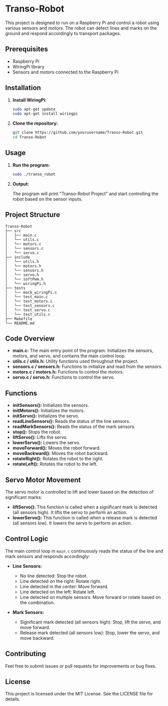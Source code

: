 # Transo-Robot

This project is designed to run on a Raspberry Pi and control a robot using various sensors and motors. The robot can detect lines and marks on the ground and respond accordingly to transport packages.

## Prerequisites

- Raspberry Pi
- WiringPi library
- Sensors and motors connected to the Raspberry Pi

## Installation

1. **Install WiringPi:**

    ```sh
    sudo apt-get update
    sudo apt-get install wiringpi
    ```

2. **Clone the repository:**

    ```sh
    git clone https://github.com/yourusername/Transo-Robot.git
    cd Transo-Robot
    ```
## Usage

1. **Run the program:**

    ```sh
    sudo ./transo_robot
    ```
2. **Output:**

    The program will print "Transo-Robot Project" and start controlling the robot based on the sensor inputs.

## Project Structure

```
Transo-Robot
├── src
│   ├── main.c        
│   └── utils.c       
│   └── motors.c      
│   └── sensors.c     
│   └── servo.c       
├── include
│   └── utils.h       
│   └── motors.h       
│   └── sensors.h       
│   └── servo.h       
│   └── softPwm.h       
│   └── wiringPi.h       
├── tests
│   └── mock_wiringPi.c       
│   └── test_main.c
│   └── test_motors.c
│   └── test_sensors.c
│   └── test_servo.c
│   └── test_utils.c
├── Makefile          
└── README.md         
```

## Code Overview

- **main.c:** The main entry point of the program. Initializes the sensors, motors, and servo, and contains the main control loop.
- **utils.c / utils.h:** Utility functions used throughout the project.
- **sensors.c / sensors.h:** Functions to initialize and read from the sensors.
- **motors.c / motors.h:** Functions to control the motors.
- **servo.c / servo.h:** Functions to control the servo.

## Functions

- **initSensors():** Initializes the sensors.
- **initMotors():** Initializes the motors.
- **initServo():** Initializes the servo.
- **readLineSensors():** Reads the status of the line sensors.
- **readMarkSensors():** Reads the status of the mark sensors.
- **stop():** Stops the robot.
- **liftServo():** Lifts the servo.
- **lowerServo():** Lowers the servo.
- **moveForward():** Moves the robot forward.
- **moveBackward():** Moves the robot backward.
- **rotateRight():** Rotates the robot to the right.
- **rotateLeft():** Rotates the robot to the left.

## Servo Motor Movement

The servo motor is controlled to lift and lower based on the detection of significant marks:

- **liftServo():** This function is called when a significant mark is detected (all sensors high). It lifts the servo to perform an action.
- **lowerServo():** This function is called when a release mark is detected (all sensors low). It lowers the servo to perform an action.

## Control Logic

The main control loop in `main.c` continuously reads the status of the line and mark sensors and responds accordingly:

- **Line Sensors:**
  - No line detected: Stop the robot.
  - Line detected on the right: Rotate right.
  - Line detected in the center: Move forward.
  - Line detected on the left: Rotate left.
  - Line detected on multiple sensors: Move forward or rotate based on the combination.

- **Mark Sensors:**
  - Significant mark detected (all sensors high): Stop, lift the servo, and move forward.
  - Release mark detected (all sensors low): Stop, lower the servo, and move backward.


## Contributing

Feel free to submit issues or pull requests for improvements or bug fixes. 

## License

This project is licensed under the MIT License. See the LICENSE file for details.